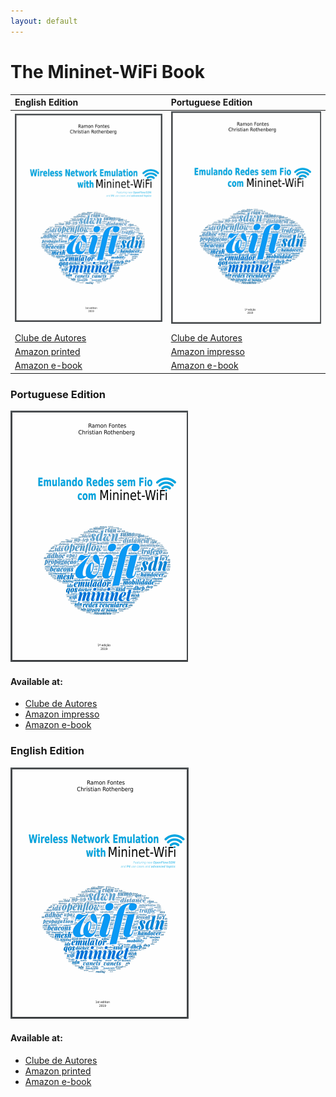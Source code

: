 ```yaml
---
layout: default
---
```


# The Mininet-WiFi Book


| **English Edition**   | **Portuguese Edition**          |
|:-------------|:------------------|
| ![Octocat](https://github.com/mininet-wifi/book/blob/master/assets/images/book-en.png?raw=true)  | ![Octocat](https://github.com/mininet-wifi/book/blob/master/assets/images/book-pt.png?raw=true) |
|   |   |
| [Clube de Autores](https://clubedeautores.com.br/backstage/my_books/307142)           | [Clube de Autores](https://clubedeautores.com.br/backstage/my_books/282354)  |
| [Amazon printed](xx)          | [Amazon impresso](https://www.amazon.com/dp/6590057109) |
| [Amazon e-book](xx)   | [Amazon e-book](https://www.amazon.com.br/dp/B07T372QQH) |


### Portuguese Edition
![Octocat](https://github.com/mininet-wifi/book/blob/master/assets/images/book-pt.png?raw=true)

#### Available at:
- [Clube de Autores](https://clubedeautores.com.br/backstage/my_books/282354)
- [Amazon impresso](https://www.amazon.com/dp/6590057109)
- [Amazon e-book](https://www.amazon.com.br/dp/B07T372QQH)

### English Edition
![Octocat](https://github.com/mininet-wifi/book/blob/master/assets/images/book-en.png?raw=true)

#### Available at:
- [Clube de Autores](https://clubedeautores.com.br/backstage/my_books/307142)
- [Amazon printed](xx)
- [Amazon e-book](xx)
